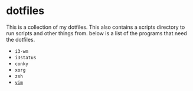 dotfiles
========

This is a collection of my dotfiles. This also contains a scripts directory to run scripts and other things from. 
below is a list of the programs that need the dotfiles. 

* `i3-wm`
* `i3status`
* `conky`
* `xorg`
* `zsh`
* [`vim`](http://github.com/bg46z/vim)
